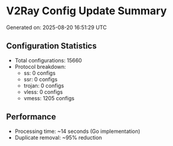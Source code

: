 # V2Ray Config Update Summary
Generated on: 2025-08-20 16:51:29 UTC

## Configuration Statistics
- Total configurations: 15660
- Protocol breakdown:
  - ss: 0 configs
  - ssr: 0 configs
  - trojan: 0 configs
  - vless: 0 configs
  - vmess: 1205 configs

## Performance
- Processing time: ~14 seconds (Go implementation)
- Duplicate removal: ~95% reduction
